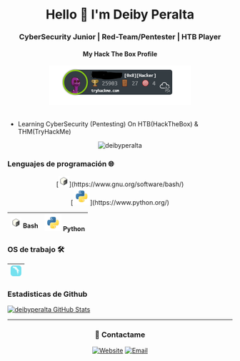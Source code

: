 
<div align="center">
  <h1> Hello 👋 I'm Deiby Peralta </h1>
</div>

<div align ="center">
<h3> CyberSecurity Junior | Red-Team/Pentester | HTB Player </h3> 
      <h4>My Hack The Box Profile</h4>
  <a title="Try hack me Profile">
<img src="https://github.com/DeibyPeralta/deibyperalta/blob/master/Captura.PNG" alt="Try hack me Profile"></a>
</div>

</br>

- Learning CyberSecurity (Pentesting) On HTB(HackTheBox) & THM(TryHackMe)

<div align="center">
<img src="https://komarev.com/ghpvc/?username=deibyperalta" alt="deibyperalta" />
</div>

### Lenguajes de programación 🌐

<div align ="center">
  <a title="Bash">
[<img src="https://raw.githubusercontent.com/DeibyPeralta/DeibyPeralta.github.io/main/assets/images/tratamiento-de-tty/Bash.png" alt="Bash" width="24">](https://www.gnu.org/software/bash/)
</div>
  
 <div align ="center">
  <a title="Python">
[<img src="https://raw.githubusercontent.com/github/explore/80688e429a7d4ef2fca1e82350fe8e3517d3494d/topics/python/python.png" alt="python" width="38">](https://www.python.org/)
</div>

| [<img src="https://raw.githubusercontent.com/DeibyPeralta/DeibyPeralta.github.io/main/assets/images/tratamiento-de-tty/Bash.png" alt="Bash" width="24">](https://www.gnu.org/software/bash/) Bash | [<img src="https://raw.githubusercontent.com/github/explore/80688e429a7d4ef2fca1e82350fe8e3517d3494d/topics/python/python.png" alt="python" width="38">](https://www.python.org/) Python
|---|---|
 
### OS de trabajo 🛠️

| [<img src="https://github.com/DeibyPeralta/deibyperalta/blob/master/parrot.png" alt="parrot" width="24">](https://www.parrotsec.org/) |
|---|

### Estadisticas de Github

[![deibyperalta GitHub Stats](https://github-readme-stats.vercel.app/api?username=deibyperalta&show_icons=true&title_color=fff&icon_color=79ff97&text_color=9f9f9f&bg_color=151515)](https://github.com/deibyperalta)

<hr>

<h3 align="center"> 🤝 Contactame </h3>

<p align="center">
<a href="https://deibyperalta.github.io" target="_blank"><img alt="Website" src="https://img.shields.io/badge/Website-deibyperalta.github.io-blue?style=flat&logo=google-chrome"></a>
<a href="mailto:deibyperalta@gmail.com"><img alt="Email" src="https://img.shields.io/badge/Email-deibyperalta@gmail.com-blue?style=flat&logo=gmail"></a>
</p>
